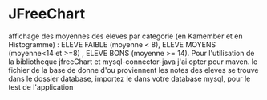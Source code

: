 # JFreeChart
affichage des moyennes des eleves par categorie (en Kamember et en Histogramme) : 
ELEVE FAIBLE (moyenne &lt; 8), ELEVE MOYENS (moyenne&lt;14 et >=8) , 
ELEVE BONS (moyenne >= 14). 
Pour l'utilisation de la bibliotheque jfreeChart et mysql-connector-java j'ai opter pour maven.
le fichier de la base de donne  d'ou proviennent les notes des eleves se trouve dans le dossier database, importez le dans votre database mysql, pour le test de l'application
